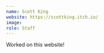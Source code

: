 ```yaml
---
name: Scott King
website: https://scottking.itch.io/
image: 
role: Staff
---
```


Worked on this website!
